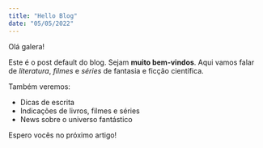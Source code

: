 ```yaml
---
title: "Hello Blog"
date: "05/05/2022"
---
```


Olá galera!

Este é o post default do blog. Sejam **muito bem-vindos**. Aqui vamos falar de _literatura_, _filmes_ e _séries_ de fantasia e ficção científica.

Também veremos:

- Dicas de escrita
- Indicações de livros, filmes e séries
- News sobre o universo fantástico

Espero vocês no próximo artigo!
